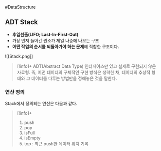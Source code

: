---
---
#DataStructure 

## ADT Stack
+ **후입선출(LIFO; Last-In-First-Out)**
+ 가장 먼저 들어간 원소가 제일 나중에 나오는 구조
+ **어떤 작업의 순서를 되돌아가야 하는 문제**에 적합한 구조이다.

![[Stack.png]]

> [!info]+ ADT(Abstract Data Type)
> 인터페이스만 있고 실제로 구현되지 않은 자료형. 즉, 어떤 데이터의 구체적인 구현 방식은 생략한 채, 데이터의 추상적 형태와 그 데이터를 다루는 방법만을 정해놓은 것을 말한다.

### 연산 정의
Stack에서 정의되는 연산은 다음과 같다.

> [!info]+ 
> 1. push
> 2. pop
> 3. isFull
> 4. isEmpty
> 5. top : 최근 push한 데이터 위치 기록
